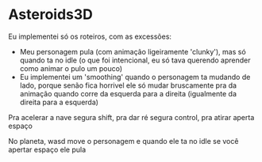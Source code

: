 # Asteroids3D
Eu implementei só os roteiros, com as excessões:
- Meu personagem pula (com animação ligeiramente 'clunky'), mas só quando ta no idle (o que foi intencional, eu só tava querendo aprender como animar o pulo um pouco)
- Eu implementei um 'smoothing' quando o personagem ta mudando de lado, porque senão fica horrivel ele só mudar bruscamente pra da animação quando corre da esquerda para a direita (igualmente da direita para a esquerda)

Pra acelerar a nave segura shift, pra dar ré segura control, pra atirar aperta espaço

No planeta, wasd move o personagem e quando ele ta no idle se você apertar espaço ele pula
